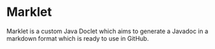 # Marklet

Marklet is a custom Java Doclet which aims to generate a Javadoc in a markdown format which is ready to use in GitHub.
